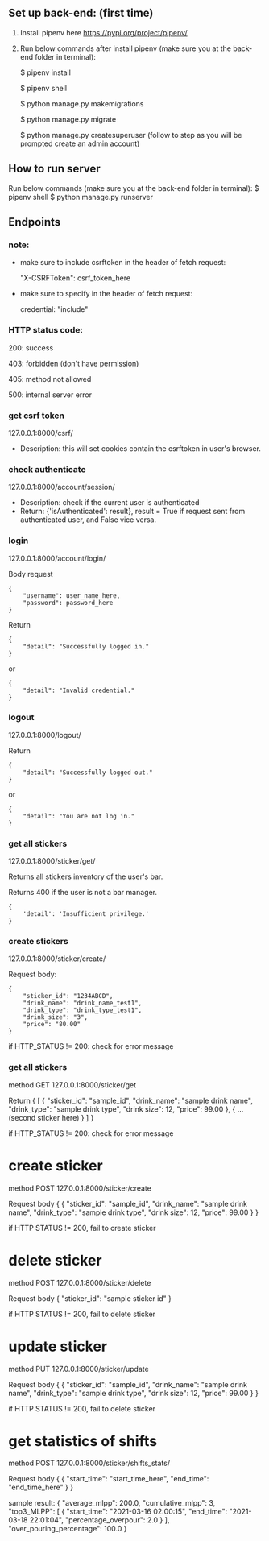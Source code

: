 ## Set up back-end: (first time)
1. Install pipenv here https://pypi.org/project/pipenv/

2. Run below commands after install pipenv (make sure you at the back-end folder in terminal):
    
    $ pipenv install
    
    $ pipenv shell
    
    $ python manage.py makemigrations
    
    $ python manage.py migrate
    
    $ python manage.py createsuperuser (follow to step as you will be prompted create an admin account)
    
## How to run server
Run below commands (make sure you at the back-end folder in terminal):
    $ pipenv shell
    $ python manage.py runserver

## Endpoints
### note:
- make sure to include csrftoken in the header of fetch request:

    "X-CSRFToken": csrf_token_here

- make sure to specify in the header of fetch request:

    credential: "include"

### HTTP status code:
200: success

403: forbidden (don't have permission)

405: method not allowed

500: internal server error

### get csrf token
127.0.0.1:8000/csrf/

- Description: this will set cookies contain the csrftoken in user's browser. 

### check authenticate
127.0.0.1:8000/account/session/

- Description: check if the current user is authenticated
- Return: {'isAuthenticated': result}, result = True if request sent from authenticated user, and False vice versa.

### login
127.0.0.1:8000/account/login/

Body request

    {
        "username": user_name_here,
        "password": password_here
    }

Return

    {
        "detail": "Successfully logged in."
    }

or 

    {
        "detail": "Invalid credential."
    }

### logout
127.0.0.1:8000/logout/

Return

    {
        "detail": "Successfully logged out."
    }

or 

    {
        "detail": "You are not log in."
    }

### get all stickers
127.0.0.1:8000/sticker/get/

Returns all stickers inventory of the user's bar.

Returns 400 if the user is not a bar manager.

    {
        'detail': 'Insufficient privilege.'
    }

### create stickers
127.0.0.1:8000/sticker/create/

Request body:

    {
        "sticker_id": "1234ABCD",
        "drink_name": "drink_name_test1",
        "drink_type": "drink_type_test1",
        "drink_size": "3",
        "price": "80.00"
    }

if HTTP_STATUS != 200: check for error message

### get all stickers
method GET
127.0.0.1:8000/sticker/get

Return
    {
        [
            {
                "sticker_id": "sample_id",
                "drink_name": "sample drink name",
                "drink_type": "sample drink type",
                "drink size": 12,
                "price": 99.00
            }, 
            {
                ... (second sticker here)
            }
        ]
    }
    
if HTTP_STATUS != 200: check for error message

# create sticker
method POST
127.0.0.1:8000/sticker/create

Request body
    {
        {
            "sticker_id": "sample_id",
            "drink_name": "sample drink name",
            "drink_type": "sample drink type",
            "drink size": 12,
            "price": 99.00
        }
    }

if HTTP STATUS != 200, fail to create sticker

# delete sticker
method POST
127.0.0.1:8000/sticker/delete

Request body
{
    "sticker_id": "sample sticker id"
}

if HTTP STATUS != 200, fail to delete sticker

# update sticker
method PUT
127.0.0.1:8000/sticker/update

Request body
{
    {
        "sticker_id": "sample_id",
        "drink_name": "sample drink name",
        "drink_type": "sample drink type",
        "drink size": 12,
        "price": 99.00
    }
}

if HTTP STATUS != 200, fail to delete sticker

# get statistics of shifts
method POST
127.0.0.1:8000/sticker/shifts_stats/

Request body
{
    {
        "start_time": "start_time_here",
        "end_time": "end_time_here"
    }
}

sample result:
{
    "average_mlpp": 200.0,
    "cumulative_mlpp": 3,
    "top3_MLPP": [
        {
            "start_time": "2021-03-16 02:00:15",
            "end_time": "2021-03-18 22:01:04",
            "percentage_overpour": 2.0
        }
    ],
    "over_pouring_percentage": 100.0
}